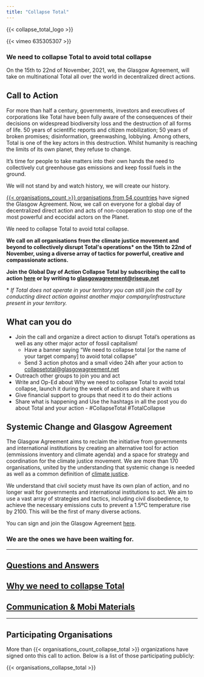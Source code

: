 ```yaml
---
title: "Collapse Total"
---
```


{{< collapse_total_logo >}}

{{< vimeo 635305307 >}}

### We need to collapse Total to avoid total collapse

On the 15th to 22nd of November, 2021, we, the Glasgow Agreement, will take on multinational Total all over the world in decentralized direct actions.  

## Call to Action

For more than half a century, governments, investors and executives of corporations like Total have been fully aware of the consequences of their decisions on widespread biodiversity loss and the destruction of all forms of life. 50 years of scientific reports and citizen mobilization; 50 years of broken promises; disinformation, greenwashing, lobbying. Among others, Total is one of the key actors in this destruction. Whilst humanity is reaching the limits of its own planet, they refuse to change.  

It’s time for people to take matters into their own hands the need to collectively cut greenhouse gas emissions and keep fossil fuels in the ground.  

We will not stand by and watch history, we will create our history.  

[{{< organisations_count >}} organisations from 54 countries](../../organisations/) have signed the Glasgow Agreement. Now, we call on everyone for a global day of decentralized direct action and acts of non-cooperation to stop one of the most powerful and ecocidal actors on the Planet.  

We need to collapse Total to avoid total collapse.  

**We call on all organisations from the climate justice movement and beyond to collectively disrupt Total's operations\* on the 15th to 22nd of November, using a diverse array of tactics for powerful, creative and compassionate actions.**  

**Join the Global Day of Action Collapse Total by subscribing the call to action [here](https://framaforms.org/collapse-total-call-to-action-1627950762) or by writing to glasgowagreement@riseup.net**  

\* *If Total does not operate in your territory you can still join the call by conducting direct action against another major company/infrastructure present in your territory.*  

## What can you do
- Join the call and organize a direct action to disrupt Total’s operations as well as any other major actor of fossil capitalism!
   - Have a banner saying “We need to collapse total [or the name of your target company] to avoid total collapse”
   - Send 3 action photos and a small video 24h after your action to collapsetotal@glasgowagreement.net
- Outreach other groups to join you and act
- Write and Op-Ed about Why we need to collapse Total to avoid total collapse, launch it during the week of actions and share it with us  
- Give financial support to groups that need it to do their actions
- Share what is happening and Use the hashtags in all the post you do about Total and your action - #CollapseTotal #TotalCollapse

## Systemic Change and Glasgow Agreement

The Glasgow Agreement aims to reclaim the initiative from governments and international institutions by creating an alternative tool for action (emmissions inventory and climate agenda) and a space for strategy and coordination for the climate justice movement. We are more than 170 organisations, united by the understanding that systemic change is needed as well as a common definition of [climate justice](../../agreement/).  

We understand that civil society must have its own plan of action, and no longer wait for governments and international institutions to act. We aim to use a vast array of strategies and tactics, including civil disobedience, to achieve the necessary emissions cuts to prevent a 1.5ºC temperature rise by 2100. This will be the first of many diverse actions.  

You can sign and join the Glasgow Agreement [here](../../contact/).  

### We are the ones we have been waiting for.

---

## [Questions and Answers](../qna/)
## [Why we need to collapse Total](../why_total/)
## [Communication & Mobi Materials](../materials/)

---

## Participating Organisations

More than {{< organisations_count_collapse_total >}} organizations have signed onto this call to action. Below is a list of those participating publicly:

{{< organisations_collapse_total >}}